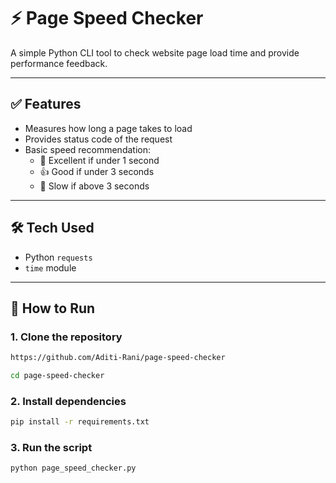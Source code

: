 # ⚡ Page Speed Checker

A simple Python CLI tool to check website page load time and provide performance feedback.

---

## ✅ Features

- Measures how long a page takes to load
- Provides status code of the request
- Basic speed recommendation:
  - 🚀 Excellent if under 1 second
  - 👍 Good if under 3 seconds
  - 🐢 Slow if above 3 seconds

---

## 🛠 Tech Used

- Python `requests`
- `time` module

---

## 🚀 How to Run

### 1. Clone the repository

```bash
https://github.com/Aditi-Rani/page-speed-checker
```
```bash
cd page-speed-checker
```

### 2. Install dependencies
```bash
pip install -r requirements.txt
```
### 3. Run the script
```bash
python page_speed_checker.py
```

